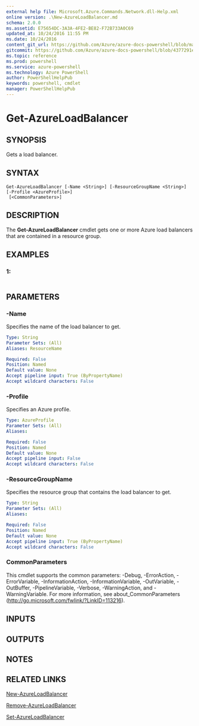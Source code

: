 ```yaml
---
external help file: Microsoft.Azure.Commands.Network.dll-Help.xml
online version: .\New-AzureLoadBalancer.md
schema: 2.0.0
ms.assetid: E75654DC-3A3A-4FE2-BE82-F72B733A0C69
updated_at: 10/24/2016 11:55 PM
ms.date: 10/24/2016
content_git_url: https://github.com/Azure/azure-docs-powershell/blob/master/azureps-cmdlets-docs/ResourceManager/AzureRM.Network/v0.9.8/Get-AzureLoadBalancer.md
gitcommit: https://github.com/Azure/azure-docs-powershell/blob/4377291ee360e58e2c1c5d644155daf6a0279055/azureps-cmdlets-docs/ResourceManager/AzureRM.Network/v0.9.8/Get-AzureLoadBalancer.md
ms.topic: reference
ms.prod: powershell
ms.service: azure-powershell
ms.technology: Azure PowerShell
author: PowerShellHelpPub
keywords: powershell, cmdlet
manager: PowerShellHelpPub
---
```


# Get-AzureLoadBalancer

## SYNOPSIS
Gets a load balancer.

## SYNTAX

```
Get-AzureLoadBalancer [-Name <String>] [-ResourceGroupName <String>] [-Profile <AzureProfile>]
 [<CommonParameters>]
```

## DESCRIPTION
The **Get-AzureLoadBalancer** cmdlet gets one or more Azure load balancers that are contained in a resource group.

## EXAMPLES

### 1:
```

```

## PARAMETERS

### -Name
Specifies the name of the load balancer to get.

```yaml
Type: String
Parameter Sets: (All)
Aliases: ResourceName

Required: False
Position: Named
Default value: None
Accept pipeline input: True (ByPropertyName)
Accept wildcard characters: False
```

### -Profile
Specifies an Azure profile.

```yaml
Type: AzureProfile
Parameter Sets: (All)
Aliases: 

Required: False
Position: Named
Default value: None
Accept pipeline input: False
Accept wildcard characters: False
```

### -ResourceGroupName
Specifies the resource group that contains the load balancer to get.

```yaml
Type: String
Parameter Sets: (All)
Aliases: 

Required: False
Position: Named
Default value: None
Accept pipeline input: True (ByPropertyName)
Accept wildcard characters: False
```

### CommonParameters
This cmdlet supports the common parameters: -Debug, -ErrorAction, -ErrorVariable, -InformationAction, -InformationVariable, -OutVariable, -OutBuffer, -PipelineVariable, -Verbose, -WarningAction, and -WarningVariable. For more information, see about_CommonParameters (http://go.microsoft.com/fwlink/?LinkID=113216).

## INPUTS

## OUTPUTS

## NOTES

## RELATED LINKS

[New-AzureLoadBalancer](./New-AzureLoadBalancer.md)

[Remove-AzureLoadBalancer](./Remove-AzureLoadBalancer.md)

[Set-AzureLoadBalancer](./Set-AzureLoadBalancer.md)


